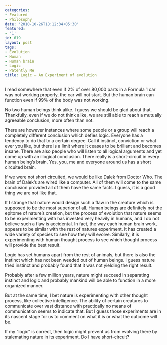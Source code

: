 ```yaml
---
categories:
- Featured
- Philosophy
date: '2010-10-26T18:12:34+05:30'
featured:
- '1'
id: 619
layout: post
tags:
- Evolution
- Human
- Human brain
- Logic
- Patently Me
title: Logic – An Experiment of evolution
---
```


I read somewhere that even if 2% of over 80,000 parts in a Formula 1 car was not working properly, the car will not start. But the human brain can function even if 99% of the body was not working.

No two human beings think alike. I guess we should be glad about that. Thankfully, even if we do not think alike, we are still able to reach a mutually agreeable conclusion, more often than not.

There are however instances where some people or a group will reach a completely different conclusion which defies logic. Everyone has a tendency to do that to a certain degree. Call it instinct, conviction or what ever you like, but there is a limit where it ceases to be brilliant and becomes insane. There are also people who will listen to all logical arguments and yet come up with an illogical conclusion. There really is a short-circuit in every human being’s brain. Yes, you, me and everyone around us has a short circuited brain.

If we were not short circuited, we would be like Dalek from Doctor Who. The brain of Dalek’s are wired like a computer. All of them will come to the same conclusion provided all of them have the same facts. I guess, it is a good thing we are not like that.

It I strange that nature would design such a flaw in the creature which is supposed to be the most superior of all. Human beings are definitely not the epitome of nature’s creation, but the process of evolution that nature seems to be experimenting with has invested very heavily in humans, and I do not believe such a flaw is accidental. In fact, the way each human brain work, appears to be similar with the rest of natures experiment. It has created a wide variety of species to see how they will evolve. Similarly, it is experimenting with human thought process to see which thought process will provide the best result.

Logic has set humans apart from the rest of animals, but there is also the instinct which has not been weeded out of human beings. I guess nature tried instinct and probably found that it was not yielding the right result.

Probably after a few million years, nature might succeed in separating instinct and logic and probably mankind will be able to function in a more organized manner.

But at the same time, I bet nature is experimenting with other thought process, like collective intelligence. The ability of certain creatures to communicate over vast distance with practically no means of communication seems to indicate that. But I guess those experiments are in its nascent stage for us to comment on what it is or what the outcome will be.

If my “logic” is correct, then logic might prevent us from evolving there by stalemating nature in its experiment. Do I have short-circuit?
